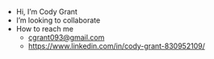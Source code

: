 - Hi, I’m Cody Grant
- I’m looking to collaborate
- How to reach me 
  - cgrant093@gmail.com
  - https://www.linkedin.com/in/cody-grant-830952109/

<!---
cgrant093/cgrant093 is a ✨ special ✨ repository because its `README.md` (this file) appears on your GitHub profile.
You can click the Preview link to take a look at your changes.
--->
